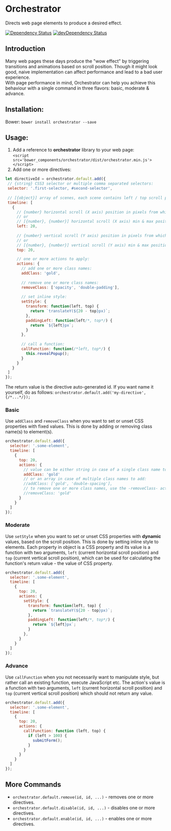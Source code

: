 # Orchestrator

Directs web page elements to produce a desired effect.

<!--[![Travis build status](http://img.shields.io/travis/nire0510/orchestrator.svg?style=flat)](https://travis-ci.org/nire0510/orchestrator)-->
<!--[![Code Climate](https://codeclimate.com/github/nire0510/orchestrator/badges/gpa.svg)](https://codeclimate.com/github/nire0510/orchestrator)-->
<!--[![Test Coverage](https://codeclimate.com/github/nire0510/orchestrator/badges/coverage.svg)](https://codeclimate.com/github/nire0510/orchestrator)-->
[![Dependency Status](https://david-dm.org/nire0510/orchestrator.svg)](https://david-dm.org/nire0510/orchestrator)
[![devDependency Status](https://david-dm.org/nire0510/orchestrator/dev-status.svg)](https://david-dm.org/nire0510/orchestrator#info=devDependencies)

## Introduction
Many web pages these days produce the "wow effect" by triggering transitions and animations based on scroll position.
Though it might look good, naive implementation can affect performance and lead to a bad user experience.  
With page performance in mind, Orchestrator can help you achieve this behaviour with a single command in three flavors:
basic, moderate & advance.  

## Installation:
Bower: `bower install orchestrator --save`  
<!--npm: `npm install orchestrator --save`-->

## Usage:
1. Add a reference to **orchestrator** library to your web page:  
`<script src='bower_components/orchestrator/dist/orchestrator.min.js'></script>`
2. Add one or more directives:  
 ```javascript
let directiveId = orchestrator.default.add({
  // {string} CSS3 selector or multiple comma separated selectors: 
  selector: '.first-selector, #second-selector',
    
  // [{object}] array of scenes, each scene contains left / top scroll position which actions should be applied:
  timeline: [
    {
      // {number} horizontal scroll (X axis) position in pixels from which to apply the actions
      // or
      // [{number}, {number}] horizontal scroll (X axis) min & max positions in pixels to apply the actions: 
      left: 20,
      
      // {number} vertical scroll (Y axis) position in pixels from which to apply the actions
      // or
      // [{number}, {number}] vertical scroll (Y axis) min & max positions in pixels to apply the actions: 
      top: 20,

      // one or more actions to apply:
      actions: {
        // add one or more class names:
        addClass: 'gold',
        
        // remove one or more class names:
        removeClass: ['opacity', 'double-padding'],
        
        // set inline style:
        setStyle: {
          transform: function(left, top) {
            return `translateY(${20 - top}px)`;
          },
          paddingLeft: function(left/*, top*/) {
            return `${left}px`;
          }
        },
        
        // call a function:
        callFunction: function(/*left, top*/) {
          this.revealPopup();
        }
      }
    }
  ]
});
```
The return value is the directive auto-generated id.
If you want name it yourself, do as follows:
`orchestrator.default.add('my-directive', {/*...*/});`

### Basic
Use `addClass` and `removeClass` when you want to set or unset CSS properties with fixed values.
This is done by adding or removing class name(s) to element(s).
```javascript
orchestrator.default.add({
  selector: '.some-element',
  timeline: [
    {
      top: 20,
      actions: {
        // value can be either string in case of a single class name to add:
        addClass: 'gold'
        // or an array in case of multiple class names to add:
        //addClass: ['gold', 'double-spacing'],
        // to remove one or more class names, use the -removeClass- action:
        //removeClass: 'gold'
      }
    }
  ]
});
```

### Moderate
Use `setStyle` when you want to set or unset CSS properties with **dynamic** values, based on the scroll position.
This is done by setting inline style to elements. Each property in object is a CSS property and its value is a function 
with two arguments, `left` (current horizontal scroll position) and `top` (current vertical scroll position),
which can be used for calculating the function's return value - the value of CSS property. 
```javascript
orchestrator.default.add({
  selector: '.some-element',
  timeline: [
    {
      top: 20,
      actions: {
        setStyle: {
          transform: function(left, top) {
            return `translateY(${20 - top}px)`;
          },
          paddingLeft: function(left/*, top*/) {
            return `${left}px`;
          }
        },
      }
    }
  ]
});
```

### Advance
Use `callFunction` when you not necessarily want to manipulate style, but rather call an existing function,
execute JavaScript etc. The action's value is a function with two arguments,
`left` (current horizontal scroll position) and `top` (current vertical scroll position) which should not return any value.
```javascript
orchestrator.default.add({
  selector: '.some-element',
  timeline: [
    {
      top: 20,
      actions: {
        callFunction: function (left, top) {
          if (left > 100) {
            submitForm();          
          }
        }
      }
    }
  ]
});
```

## More Commands
* `orchestrator.default.remove(id, id, ...)` - removes one or more directives.
* `orchestrator.default.disable(id, id, ...)` - disables one or more directives.
* `orchestrator.default.enable(id, id, ...)` - enables one or more directives.
